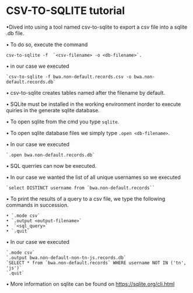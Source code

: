 # CSV-TO-SQLITE tutorial


•Dived into using a tool named csv-to-sqlite to export a csv file into a  sqlite .db file.

• To do so, execute the command
    
    csv-to-sqlite -f  `<csv-filename> -o <db-filename>`. 

• in our case we executed 

    `csv-to-sqlite -f bwa.non-default.records.csv -o bwa.non-default.records.db` 

•  csv-to-sqlite creates tables named after the filename by default. 

• SQLite must be installed in the working environment inorder to execute quiries in the generate sqlite database.

• To open sqlite from the cmd you type `sqlite`.

• To open sqlite database files we simply type `.open <db-filename>`. 

• In our case we executed 

    `.open bwa.non-default.records.db`

• SQL querries can now be executed.

• In our case we wanted the list of all unique usernames so we executed

    `select DISTINCT username from `bwa.non-default.records``

•	To print the results of a query to a csv file, we type the following commands in succession. 

    • `.mode csv` 
    • `.output <output-filename>` 
    •  `<sql_query>`
    • `.quit` 

• In our case we executed 

    `.mode csv` 
    `.output bwa.non-default-non-tn-js.records.db` 
    `SELECT * from `bwa.non-default.records` WHERE username NOT IN ('tn', 'js')`
    `.quit`   
• More information on sqlite can be found on https://sqlite.org/cli.html

